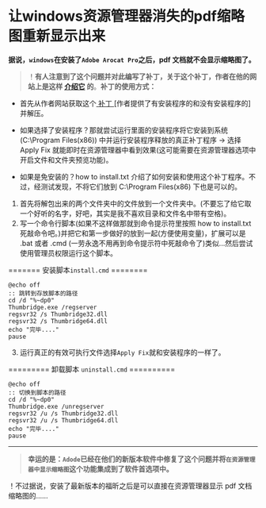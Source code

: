 #  让windows资源管理器消失的pdf缩略图重新显示出来

**据说，`windows`在安装了`Adobe Arocat Pro`之后，pdf 文档就不会显示缩略图了。**

>！**有人注意到了这个问题并对此编写了补丁，关于这个补丁，作者在他的网站上是这样 [介绍它](https://www.pretentiousname.com/adobe_pdf_x64_fix/index.html) 的**。**补丁的使用方式：**

* 首先从作者网站获取这个[ 补丁 ](https://www.pretentiousname.com/adobe_pdf_x64_fix/index.html#downl)[作者提供了有安装程序的和没有安装程序的] 并解压。

* 如果选择了安装程序？那就尝试运行里面的安装程序将它安装到系统(C:\Program Files(x86)) 中并运行安装程序释放的真正补丁程序 -> 选择 Apply Fix 就能即时在资源管理器中看到效果(这可能需要在资源管理器选项中开启文件和文件夹预览功能)。

* 如果是免安装的？how to install.txt 介绍了如何安装和使用这个补丁程序。不过，经测试发现，不将它们放到 C:\Program Files(x86) 下也是可以的。

 1. 首先将解包出来的两个文件夹中的文件放到一个文件夹中。(不要忘了给它取一个好听的名字，好吧，其实是我不喜欢目录和文件名中带有空格)。
 2. 写一个命令行脚本(如果不这样做那就到命令提示符里按照 how to install.txt 死敲命令吧。)并把它和第一步做好的放到一起(方便使用变量)，扩展可以是 .bat 或者 .cmd (一劳永逸不用再到命令提示符中死敲命令了)类似...然后尝试使用管理员权限运行这个脚本。
 
======= 安装脚本`install.cmd` ========
```batch
@echo off
:: 跳转到存放脚本的路径
cd /d "%~dp0"
Thumbridge.exe /regserver
regsvr32 /s Thumbridge32.dll
regsvr32 /s Thumbridge64.dll
echo "完毕...."
pause
```
 3. 运行真正的有效可执行文件选择`Apply Fix`就和安装程序的一样了。

========= 卸载脚本 `uninstall.cmd` ==========
```batch 
@echo off
:: 切换到脚本的路径
cd /d "%~dp0"
Thumbridge.exe /unregserver
regsvr32 /u /s Thumbridge32.dll
regsvr32 /u /s Thumbridge64.dll
echo "完毕...."
pause
```

----------------------------------------------------------------------------------------------
> **幸运的是：`Adode`已经在他们的新版本软件中修复了这个问题并将`在资源管理器中显示缩略图`这个功能集成到了软件首选项中。**

！不过据说，安装了最新版本的福昕之后是可以直接在资源管理器显示 pdf 文档缩略图的……

